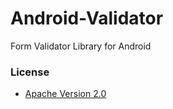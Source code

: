 Android-Validator
=================

Form Validator Library for Android

### License

* [Apache Version 2.0](http://www.apache.org/licenses/LICENSE-2.0.html)